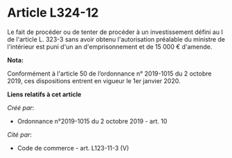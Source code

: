 # Article L324-12

Le fait de procéder ou de tenter de procéder à un investissement défini au I de l'article L. 323-3 sans avoir obtenu
l'autorisation préalable du ministre de l'intérieur est puni d'un an d'emprisonnement et de 15 000 € d'amende.

**Nota:**

Conformément à l'article 50 de l’ordonnance n° 2019-1015 du 2 octobre 2019, ces dispositions entrent en vigueur le 1er
janvier 2020.

**Liens relatifs à cet article**

_Créé par_:

  - Ordonnance n°2019-1015 du 2 octobre 2019 - art. 10

_Cité par_:

  - Code de commerce - art. L123-11-3 (V)

